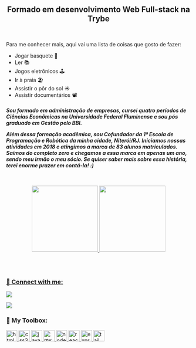 


<h2 align="center">Formado em desenvolvimento Web Full-stack na Trybe</h2>

<br/>


Para me conhecer mais, aqui vai uma lista de coisas que gosto de fazer:
- Jogar basquete 🏀
- Ler 📚
- Jogos eletrônicos 🕹️
- Ir à praia 🏖️
- Assistir o pôr do sol ☀️
- Assistir documentários 📽️

<h5>Sou formado em administração de empresas, cursei quatro períodos de Ciências Econômicas na Universidade Federal Fluminense e sou pós graduado em Gestão pelo BBI. <p> Além dessa formação acadêmica, sou Cofundador da 1ª Escola de Programação e Robótica da minha cidade, Niterói/RJ. Iniciamos nossas atividades em 2018 e atingimos a marca de 83 alunos matriculados. Saímos do completo zero e chegamos a essa marca em apenas um ano, sendo meu irmão o meu sócio. Se quiser saber mais sobre essa história, terei enorme prazer em contá-la! :)</h5></p>


##
<br/>

<div align="center">
  <a href="https://github.com/Caiopadilha2">
  <img height="180em" src="http://github-readme-streak-stats.herokuapp.com?user=Caiopadilha2&theme=dark&date_format=M%20j%5B%2C%20Y%5D">
  <img height="180em" src="https://github-readme-stats.vercel.app/api/top-langs/?username=Caiopadilha2&layout=compact&theme=dark">

</div>
  
  ##
  <br/>
  
<h3 align="left">🔗 Connect with me:</h3>
 
<div> 
  <a href="https://www.linkedin.com/in/caio-padilha/" target="_blank"><img src="https://img.shields.io/badge/-LinkedIn-%230077B5?style=for-the-badge&logo=linkedin&logoColor=white" target="_blank"></a> 
  
  <a href="https://wa.me/5521995465580"><img src="https://img.shields.io/badge/WhatsApp-25D366?style=for-the-badge&logo=whatsapp&logoColor=white"></a> 
 

<h3 align="left">🔧 My Toolbox:</h3>
<p align="left">
  <a href="https://www.w3.org/html/" target="_blank" rel="noreferrer">
    <img
      src="https://img.shields.io/badge/-html5-E34F26?&style=for-the-badge&logo=html5&logoColor=fff"
      alt="html5"
      height="30"
    />
  </a>
    <a href="https://www.w3schools.com/css/" target="_blank" rel="noreferrer">
    <img
      src="https://img.shields.io/badge/-CSS-1572B6?&style=for-the-badge&logo=css3&logoColor=fff"
      alt="css3"
      height="30"
    />
  </a>
    <a
    href="https://developer.mozilla.org/en-US/docs/Web/JavaScript"
    target="_blank"
    rel="noreferrer"
  >
    <img
      src="https://img.shields.io/badge/-JavaScript-F7DF1E?&style=for-the-badge&logo=javascript&logoColor=000"
      alt="javascript"
      height="30"
    />
  </a>

  
  <a href="https://www.mysql.com/" target="_blank" rel="noreferrer">
    <img
      src="https://img.shields.io/badge/-MySQL-4479A1?&style=for-the-badge&logo=mysql&logoColor=fff"
      alt="mysql"
      height="30"
    />
  </a>
  <a href="https://nodejs.org" target="_blank" rel="noreferrer">
    <img
      src="https://img.shields.io/badge/-Node.js-339933?&style=for-the-badge&logo=nodedotjs&logoColor=fff"
      alt="nodejs"
      height="30"
    />
  </a>
  <a href="https://reactjs.org/" target="_blank" rel="noreferrer">
    <img
      src="https://img.shields.io/badge/-React.js-61DAFB?&style=for-the-badge&logo=react&logoColor=000"
      alt="react"
      height="30"
    />
  </a>

  <a href="https://www.npmjs.com/package/express" target="_blank" rel="noreferrer">
    <img
      src="https://img.shields.io/badge/-Express-000?&style=for-the-badge&logo=express&logoColor=fff"
      alt="express"
      height="30"
    />
  </a>

  <a href="https://tailwindcss.com/" target="_blank" rel="noreferrer">
    <img
      src="https://img.shields.io/badge/-Tailwind CSS-06B6D4?&style=for-the-badge&logo=tailwindcss&logoColor=fff"
      alt="tailwind css"
      height="30"
    />
  </a>
</p>
</div>
